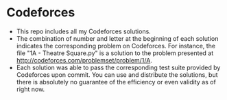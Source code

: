 # Codeforces
- This repo includes all my Codeforces solutions.
- The combination of number and letter at the beginning of each solution indicates the corresponding problem on Codeforces. For instance, the file "1A - Theatre Square.py" is a solution to the problem presented at http://codeforces.com/problemset/problem/1/A.
- Each solution was able to pass the corresponding test suite provided by Codeforces upon commit. You can use and distribute the solutions, but there is absolutely no guarantee of the efficiency or even validity as of right now.
